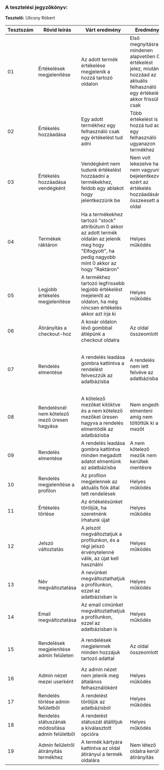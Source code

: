 ### A tesztelési jegyzőkönyv:

**Tesztelő:** Ulicsny Róbert

| Tesztszám | Rövid leírás    | Várt eredmény                                                                                                                                 | Eredmény                                                                                        | Megjegyzés                                                                        |
| --------- | --------------- | --------------------------------------------------------------------------------------------------------------------------------------------- | ----------------------------------------------------------------------------------------------- | --------------------------------------------------------------------------------- |
| 01 | Értékelések megjelenítése | Az adott termék értékelése megjelenik a hozzá tartozó oldalon | Első megnyitásra mindenen alapvetően 0 értékelést jelez, miután hozzáad az aktuális felhasználó egy értékelést akkor frissül csak | A probléma megoldva |
| 02 | Értékelés hozzáadása | Egy adott termékhez egy felhasználó csak egy értékelést tud adni | Több értékelést is hozzá tud adni egy felhasználó ugyanazon termékhez | A probléma megoldva |
| 03 | Értékelés hozzáadása vendégként | Vendégként nem tudunk értékelést hozzáadni a termékekhez, feldob egy ablakot hogy jelentkezzünk be | Nem volt lekezelve ha nem vagyunk bejelentkezve, ezért az értékelés hozzáadásánál összeesett az oldal | A probléma megoldva |
| 04 | Termékek ráktáron | Ha a termékekhez tartozó "stock" attribútum 0 akkor az adott termék oldalán az jelenik meg hogy "Elfogyott", ha pedig nagyobb mint 0 akkor az hogy "Raktáron"  | Helyes működés | - |
| 05 | Legjobb értékelés megjelenítése | A termékhez tartozó legfrissebb legjobb értékelést mejeleníti az oldalon, ha még nincsen értékelés akkor azt írja ki | Helyes működés | - |
| 06 | Átirányítás a checkout-hoz | A kosár oldalon lévő gombbal átlépünk a checkout oldalra | Az oldal összeomlott | A probléma javítva lett, a gomb GET metódus helyett POST-ot küldött |
| 07 | Rendelés elmentése | A rendelés leadása gombra kattintva a rendelést felveszzük az adatbázisba | A rendelés nem lett felvéve az adatbázisba | A probléma javítva lett, rosszul lettek elnevezve a form adatai, szóval mindig üres értékeket akart átadni az oldal az OrderControllernek |
| 08 | Rendelésnél nem kötelező mező üresen hagyása | A kötelező mezőket kitöktve és a nem kötelező mezőket üresen hagyva a rendelés elmentődik az adatbázisba | Nem engedte elmenteni amíg nem töltöttük ki a mezőt | A probléma megolva |
| 09 | Rendelés elmentése | A rendelés leadása gombra kattintva minden megadott adatot elmentünk az adatbázisba | A nem kötelező mezők nem kerültek mentésre | A probléma megolva |
| 10 | Rendelés megjelenítése a profilon | Az profilon megjelennek az aktuális fiók által tett rendelések | Helyes működés | - |
| 11 | Értékelés törlése | Az értékelésünket töröljük, ha szeretnénk írhatunk újat | Helyes működés | - |
| 12 | Jelszó változtatás | A jelszót megváltoztatjuk a profilunkon, és a régi jelszó érvénytelenné válik, az újat kell használni | Helyes működés | - |
| 13 | Név megváltoztatása | A nevünket megváltoztathatjuk a profilunkon, ezzel az adatbázisban is | Helyes működés | - |
| 14 | Email megváltoztatása | Az email címünket megváltoztathatjuk a profilunkon, ezzel az adatbázisban is | Helyes működés | - |
| 15 | Rendelések megjelenítése admin felületen | A rendelések megjelennek minden hozzájuk tartozó adattal | Az oldal összeomlott | A probléma javítva, nem volt létrehozva a kötés az order és a user között |
| 16 | Admin nézet mezei userként | Az admin nézet nem jelenik meg általános felhasználóként | Helyes működés | - |
| 17 | Rendelés törlése admin felületből | A rendelést töröljük az adatbázisból | Helyes működés | - |
| 18 | Rendelés státuszának módosítása admin felületből | A rendelést státuszát átállítjuk a kiválasztott opcióra | Helyes működés | - |
| 19 | Admin felületről átirányítás termékhez | A termék kártyára kattintva az oldal átirányul a termék oldalára | Nem létező oldalra került átirányítás | Probléma megoldva, rosszul volt linkelve |
